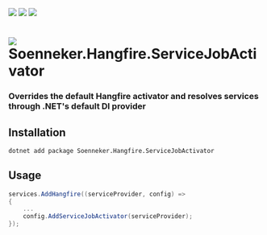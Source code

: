 [![](https://img.shields.io/nuget/v/Soenneker.Hangfire.ServiceJobActivator.svg?style=for-the-badge)](https://www.nuget.org/packages/Soenneker.Hangfire.ServiceJobActivator/)
[![](https://img.shields.io/github/actions/workflow/status/soenneker/soenneker.hangfire.servicejobactivator/publish-package.yml?style=for-the-badge)](https://github.com/soenneker/soenneker.hangfire.servicejobactivator/actions/workflows/publish-package.yml)
[![](https://img.shields.io/nuget/dt/Soenneker.Hangfire.ServiceJobActivator.svg?style=for-the-badge)](https://www.nuget.org/packages/Soenneker.Hangfire.ServiceJobActivator/)

# ![](https://user-images.githubusercontent.com/4441470/224455560-91ed3ee7-f510-4041-a8d2-3fc093025112.png) Soenneker.Hangfire.ServiceJobActivator
### Overrides the default Hangfire activator and resolves services through .NET's default DI provider

## Installation

```
dotnet add package Soenneker.Hangfire.ServiceJobActivator
```

## Usage

```csharp
services.AddHangfire((serviceProvider, config) =>
{
    ...
    config.AddServiceJobActivator(serviceProvider);
});
```